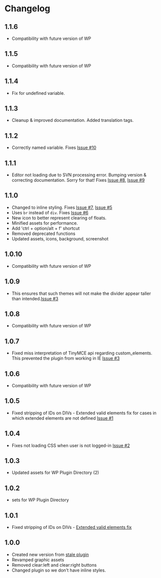 # Changelog

## 1.1.6

- Compatibility with future version of WP

## 1.1.5

- Compatibility with future version of WP

## 1.1.4

- Fix for undefined variable.

## 1.1.3

- Cleanup & improved documentation. Added translation tags.

## 1.1.2

- Correctly named variable. Fixes [Issue #10](https://github.com/Graffino/Clear-Floats-Button/issues/10)

## 1.1.1

- Editor not loading due to SVN processing error. Bumping version & correcting documentation. Sorry for that! Fixes [Issue #8](https://github.com/Graffino/Clear-Floats-Button/issues/8), [Issue #9](https://github.com/Graffino/Clear-Floats-Button/issues/9)

## 1.1.0

- Changed to inline styling. Fixes [Issue #7](https://github.com/Graffino/Clear-Floats-Button/issues/7), [Issue #5](https://github.com/Graffino/Clear-Floats-Button/issues/5)
- Uses `br` instead of `div`. Fixes [Issue #6](https://github.com/Graffino/Clear-Floats-Button/issues/6)
- New icon to better represent clearing of floats.
- Minified assets for performance.
- Add 'ctrl + option/alt + f' shortcut
- Removed deprecated functions
- Updated assets, icons, background, screenshot

## 1.0.10

- Compatibility with future version of WP

## 1.0.9

- This ensures that such themes will not make the divider appear
taller than intended.[Issue #3](https://github.com/Graffino/Clear-Floats-Button/pull/4)

## 1.0.8

- Compatibility with future version of WP

## 1.0.7

- Fixed miss interpretation of TinyMCE api regarding custom_elements. This prevented the plugin from working in IE [Issue #3](https://github.com/Graffino/Clear-Floats-Button/issues/3)

## 1.0.6

- Compatibility with future version of WP

## 1.0.5

- Fixed stripping of IDs on DIVs - Extended valid elements fix for cases in which extended elements are not defined [Issue #1](https://github.com/Graffino/Clear-Floats-Button/issues/1)

## 1.0.4

- Fixes not loading CSS when user is not logged-in [Issue #2](https://github.com/Graffino/Clear-Floats-Button/issues/2)

## 1.0.3

- Updated assets for WP Plugin Directory (2)

## 1.0.2

- sets for WP Plugin Directory

## 1.0.1

- Fixed stripping of IDs on DIVs - [Extended valid elements fix](https://github.com/Graffino/Clear-Floats-Button/issues/1)

## 1.0.0

- Created new version from [stale plugin](https://wordpress.org/plugins/tinymce-clear-buttons/)
- Revamped graphic assets
- Removed clear:left and clear:right buttons
- Changed plugin so we don't have inline styles.
